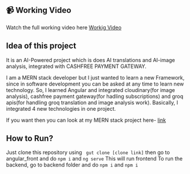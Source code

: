 
## 📹 Working Video

Watch the full working video here [Workig Video](https://drive.google.com/file/d/1IH2008CVZ6tj2KDCoMRpZgcPchyR0jQv/view)

## Idea of this project

It is an AI-Powered project which is does AI translations and AI-image analysis, integrated with CASHFREE PAYMENT GATEWAY.

I am a MERN stack developer but I just wanted to learn a new Framework, since in software development you can be asked at any time to learn new technology. So, I learned Angular and integrated cloudinary(for image analysis), cashfree payment gateway(for hadling subscriptions) and groq apis(for handling groq translation and image analysis work). Basically, I integrated 4 new technologies in one project.

If you want then you can look at my MERN stack project here- [link](https://github.com/SidheshwarSarangal/social-media-website.git)

## How to Run?

Just clone this repository using 
``` gut clone [clone link]```
then go to angular_front and do
``` npm i ``` and ```ng serve```
This will run frontend
To run the backend, go to backend folder and do
``` npm i ``` and ```npm i```
